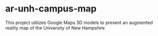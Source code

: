 # ar-unh-campus-map
This project utilizes Google Maps 3D models to present an augmented reality map of the University of New Hampshire
